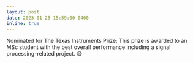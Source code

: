 ```yaml
---
layout: post
date: 2023-01-25 15:59:00-0400
inline: true
---
```


Nominated for The Texas Instruments Prize: This prize is awarded to an MSc student with the best overall performance including a signal processing-related project. :smile:
